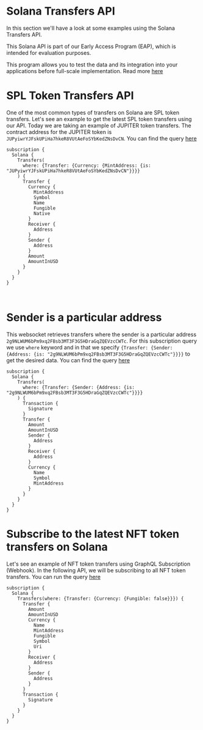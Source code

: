 # Solana Transfers API

<head>
<meta name="title" content="Solana Transfers API | Get SPL Token Transfers"/>
<meta name="description" content="Get all historical & realtime transfers details for an address or a contract, capturing internal transfers, external transfers and token transfers."/>
<meta name="keywords" content="Solana transfers api, Solana transfers python api, Solana transfers scan api, Solana transfers api docs, transfers crypto api, transfers blockchain api, Solana network api"/>
<meta name="robots" content="index, follow"/>
<meta http-equiv="Content-Type" content="text/html; charset=utf-8"/>
<meta name="language" content="English"/>

<!-- Open Graph / Facebook -->

<meta property="og:type" content="website" />
<meta
  property="og:title"
  content="Solana Transfers API | Get SPL Token Transfers"
/>
<meta
  property="og:description"
  content="Get all historical & realtime transfers for an address or a contract, capturing internal transfers, external transfers and token transfers."
/>

<!-- Twitter -->

<meta property="twitter:card" content="summary_large_image" />
<meta property="twitter:title" content="Solana Transfers API | Get SPL Token Transfers" />
<meta property="twitter:description" content="Get all historical & realtime transfers for an address or a contract, capturing internal transfers, external transfers and token transfers." />
</head>

In this section we'll have a look at some examples using the Solana Transfers API.

This Solana API is part of our Early Access Program (EAP), which is intended for evaluation purposes.

This program allows you to test the data and its integration into your applications before full-scale implementation. Read more [here](https://docs.bitquery.io/docs/graphql/dataset/EAP/)

# SPL Token Transfers API

One of the most common types of transfers on Solana are SPL token transfers. Let's see an example to get the latest SPL token transfers using our API. Today we are taking an example of JUPITER token transfers. The contract address for the JUPITER token is `JUPyiwrYJFskUPiHa7hkeR8VUtAeFoSYbKedZNsDvCN`. You can find the query [here](https://ide.bitquery.io/SPL-transfers-websocket_1)

```
subscription {
  Solana {
    Transfers(
      where: {Transfer: {Currency: {MintAddress: {is: "JUPyiwrYJFskUPiHa7hkeR8VUtAeFoSYbKedZNsDvCN"}}}}
    ) {
      Transfer {
        Currency {
          MintAddress
          Symbol
          Name
          Fungible
          Native
        }
        Receiver {
          Address
        }
        Sender {
          Address
        }
        Amount
        AmountInUSD
      }
    }
  }
}



```

# Sender is a particular address

This websocket retrieves transfers where the sender is a particular address `2g9NLWUM6bPm9xq2FBsb3MT3F3G5HDraGqZQEVzcCWTc`. For this subscription query we use `where` keyword and in that we specify `{Transfer: {Sender: {Address: {is: "2g9NLWUM6bPm9xq2FBsb3MT3F3G5HDraGqZQEVzcCWTc"}}}}` to get the desired data. You can find the query [here](https://ide.bitquery.io/transfers-where-sender-is-the-specified-address_1)

```
subscription {
  Solana {
    Transfers(
      where: {Transfer: {Sender: {Address: {is: "2g9NLWUM6bPm9xq2FBsb3MT3F3G5HDraGqZQEVzcCWTc"}}}}
    ) {
      Transaction {
        Signature
      }
      Transfer {
        Amount
        AmountInUSD
        Sender {
          Address
        }
        Receiver {
          Address
        }
        Currency {
          Name
          Symbol
          MintAddress
        }
      }
    }
  }
}

```

# Subscribe to the latest NFT token transfers on Solana

Let's see an example of NFT token transfers using GraphQL Subscription (Webhook). In the following API, we will be subscribing to all NFT token transfers. You can run the query [here](https://ide.bitquery.io/Subscribe-to-the-latest-NFT-transfers-on-Solana)

```
subscription {
  Solana {
    Transfers(where: {Transfer: {Currency: {Fungible: false}}}) {
      Transfer {
        Amount
        AmountInUSD
        Currency {
          Name
          MintAddress
          Fungible
          Symbol
          Uri
        }
        Receiver {
          Address
        }
        Sender {
          Address
        }
      }
      Transaction {
        Signature
      }
    }
  }
}


```

